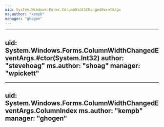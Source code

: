 ```yaml
---
uid: System.Windows.Forms.ColumnWidthChangedEventArgs
ms.author: "kempb"
manager: "ghogen"
---
```


---
uid: System.Windows.Forms.ColumnWidthChangedEventArgs.#ctor(System.Int32)
author: "stevehoag"
ms.author: "shoag"
manager: "wpickett"
---

---
uid: System.Windows.Forms.ColumnWidthChangedEventArgs.ColumnIndex
ms.author: "kempb"
manager: "ghogen"
---
